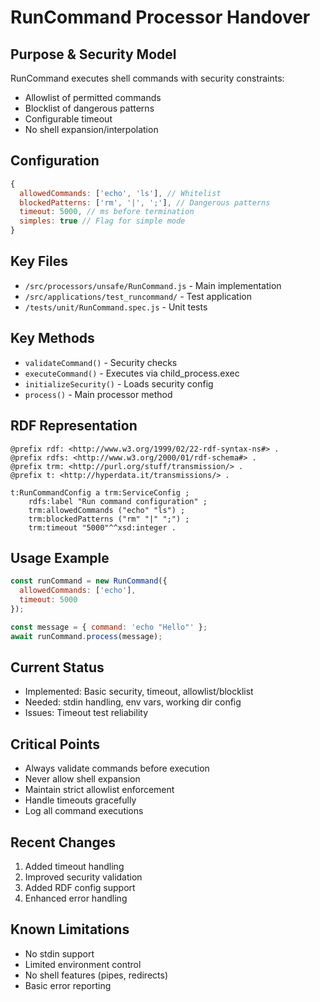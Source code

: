 # RunCommand Processor Handover

## Purpose & Security Model
RunCommand executes shell commands with security constraints:
- Allowlist of permitted commands
- Blocklist of dangerous patterns
- Configurable timeout
- No shell expansion/interpolation

## Configuration
```javascript
{
  allowedCommands: ['echo', 'ls'], // Whitelist
  blockedPatterns: ['rm', '|', ';'], // Dangerous patterns
  timeout: 5000, // ms before termination
  simples: true // Flag for simple mode
}
```

## Key Files
- `/src/processors/unsafe/RunCommand.js` - Main implementation
- `/src/applications/test_runcommand/` - Test application
- `/tests/unit/RunCommand.spec.js` - Unit tests

## Key Methods
- `validateCommand()` - Security checks
- `executeCommand()` - Executes via child_process.exec
- `initializeSecurity()` - Loads security config
- `process()` - Main processor method

## RDF Representation
```turtle
@prefix rdf: <http://www.w3.org/1999/02/22-rdf-syntax-ns#> .
@prefix rdfs: <http://www.w3.org/2000/01/rdf-schema#> .
@prefix trm: <http://purl.org/stuff/transmission/> .
@prefix t: <http://hyperdata.it/transmissions/> .

t:RunCommandConfig a trm:ServiceConfig ;
    rdfs:label "Run command configuration" ;
    trm:allowedCommands ("echo" "ls") ;
    trm:blockedPatterns ("rm" "|" ";") ;
    trm:timeout "5000"^^xsd:integer .
```

## Usage Example
```javascript
const runCommand = new RunCommand({
  allowedCommands: ['echo'],
  timeout: 5000
});

const message = { command: 'echo "Hello"' };
await runCommand.process(message);
```

## Current Status
- Implemented: Basic security, timeout, allowlist/blocklist
- Needed: stdin handling, env vars, working dir config
- Issues: Timeout test reliability

## Critical Points
- Always validate commands before execution
- Never allow shell expansion
- Maintain strict allowlist enforcement
- Handle timeouts gracefully
- Log all command executions

## Recent Changes
1. Added timeout handling
2. Improved security validation
3. Added RDF config support
4. Enhanced error handling

## Known Limitations
- No stdin support
- Limited environment control
- No shell features (pipes, redirects)
- Basic error reporting
